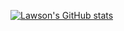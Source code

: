[![Lawson's GitHub stats](https://github-readme-stats.vercel.app/api?username=oyuh&show_icons=true&theme=gruvbox_light)](https://github.com/oyuh/github-readme-stats)
